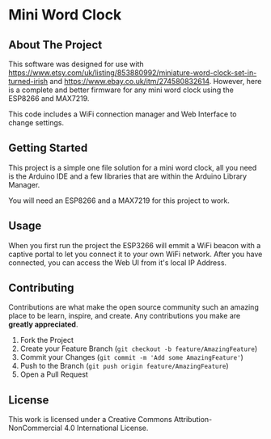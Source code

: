 # Mini Word Clock

## About The Project

This software was designed for use with https://www.etsy.com/uk/listing/853880992/miniature-word-clock-set-in-turned-irish and https://www.ebay.co.uk/itm/274580832614. However, here is a complete and better firmware for any mini word clock using the ESP8266 and MAX7219.

This code includes a WiFi connection manager and Web Interface to change settings.

## Getting Started

This project is a simple one file solution for a mini word clock, all you need is the Arduino IDE and a few libraries that are within the Arduino Library Manager.

You will need an ESP8266 and a MAX7219 for this project to work.


## Usage

When you first run the project the ESP3266 will emmit a WiFi beacon with a captive portal to let you connect it to your own WiFi network. After you have connected, you can access the Web UI from it's local IP Address.


## Contributing

Contributions are what make the open source community such an amazing place to be learn, inspire, and create. Any contributions you make are **greatly appreciated**.

1. Fork the Project
2. Create your Feature Branch (`git checkout -b feature/AmazingFeature`)
3. Commit your Changes (`git commit -m 'Add some AmazingFeature'`)
4. Push to the Branch (`git push origin feature/AmazingFeature`)
5. Open a Pull Request


## License

This work is licensed under a Creative Commons Attribution-NonCommercial 4.0 International License.
